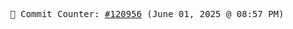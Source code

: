 <p align="center">
    <samp>
        📮 Commit Counter: <a href="https://github.com/Javascript-void0/Javascript-void0/commits/main">#120956</a> (June 01, 2025 @ 08:57 PM)
    </samp>
</p>